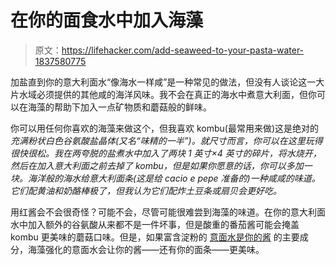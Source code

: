 # 在你的面食水中加入海藻

> 原文：<https://lifehacker.com/add-seaweed-to-your-pasta-water-1837580775>

加盐直到你的意大利面水“像海水一样咸”是一种常见的做法，但没有人谈论这一大片水域必须提供的其他咸的海洋风味。我不会在真正的海水中煮意大利面，但你可以在海藻的帮助下加入一点矿物质和蘑菇般的鲜味。



你可以用任何你喜欢的海藻来做这个，但我喜欢 kombu(最常用来做)这是绝对的*充满粉状白色谷氨酸盐晶体(又名“味精的一半”)。就尺寸而言，你可以在这里玩得很快很松。我在两夸脱的盐煮水中加入了两块 1 英寸×4 英寸的碎片，将水烧开，然后在加入意大利面之前去掉了 kombu，但是如果你愿意的话，你可以多加一块。海洋般的海水给意大利面条(这是给 *cacio e pepe* 准备的)一种咸咸的味道。它们配黄油和奶酪棒极了，但我认为它们配炸土豆条或扇贝会更好吃。*

用红酱会不会很奇怪？可能不会，尽管可能很难尝到海藻的味道。在你的意大利面水中加入额外的谷氨酸从来都不是一件坏事，但是酸重的番茄酱可能会掩盖 kombu 更美味的蘑菇口味。但是，如果富含淀粉的 [意面水是你的酱](https://skillet.lifehacker.com/how-to-make-creamy-pasta-dishes-without-any-dairy-1823434878) 的主要成分，海藻强化的意面水会让你的酱——还有你的面条——更美味。